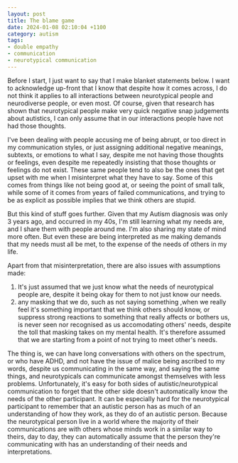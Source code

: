```yaml
---
layout: post
title: The blame game
date: 2024-01-08 02:10:04 +1100
category: autism
tags: 
- double empathy
- communication 
- neurotypical communication
---
```

Before I start, I just want to say that I make blanket statements below. I want to acknowledge up-front that I know that despite how it comes across, I do not think it applies to all interactions between neurotypical people and neurodiverse people, or even most. Of course, given that research has shown that neurotypical people make very quick negative snap judgements about autistics, I can only assume that in our interactions people have not had those thoughts.

I've been dealing with people accusing me of being abrupt, or too direct in my communication styles, or just assigning additional negative meanings, subtexts, or emotions to what I say, despite me not having those thoughts or feelings, even despite me repeatedly insisting that those thoughts or feelings do not exist. These same people tend to also be the ones that get upset with me when I misinterpret what they have to say. Some of this comes from things like not being good at, or seeing the point of small talk, while some of it comes from years of failed communications, and trying to be as explicit as possible implies that we think others are stupid.

But this kind of stuff goes further. Given that my Autism diagnosis was only 3 years ago, and occurred in my 40s, I'm still learning what my needs are, and I share them with people around me. I'm also sharing my state of mind more often. But even these are being interpreted as me making demands that my needs must all be met, to the expense of the needs of others in my life. 

Apart from that misinterpretation, there are also issues with assumptions made:
1) It's just assumed that we just know what the needs of neurotypical people are, despite it being okay for them to not just know our needs.
2) any masking that we do, such as not saying something ,when we really feel it's something important that we think others should know, or suppress strong reactions to something that really affects or bothers us, is never seen nor recognised as us accomodating others' needs, despite the toll that masking takes on my mental health. It's therefore assumed that we are starting from a point of not trying to meet other's needs.

The thing is, we can have long conversations with others on the spectrum, or who have ADHD, and not have the issue of malice being ascribed to my words, despite us communicating in the same way, and saying the same things, and neurotypicals can communicate amongst themselves with less problems. Unfortunately, it's easy for both sides of autistic/neurotypical communication to forget that the other side doesn't automatically know the needs of the other participant. It can be especially hard for the neurotypical participant to remember that an autistic person has as much of an understanding of how they work, as they do of an autistic person. Because the neurotypical person live in a world where the majority of their communications are with others whose minds work in a similar way to theirs, day to day, they can automatically assume that the person they're communicating with has an understanding of their needs and interpretations.